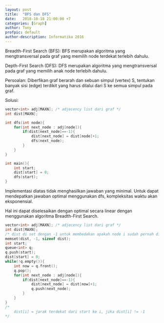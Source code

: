 ```yaml
---
layout: post
title:  "BFS dan DFS"
date:   2018-10-18 21:00:00 +7
categories: [Graph]
author: Tony
profpic: default
author-description: Informatika 2016
---
```


Breadth-First Search (BFS):
BFS merupakan algoritma yang mengtransversal pada graf yang memilih node terdekat terlebih dahulu.

Depth-First Search (DFS):
DFS merupakan algoritma yang mengtransversal pada graf yang memilih anak node terlebih dahulu.

Persoalan:
Diberfikan graf berarah dan sebuan simpul (vertex) S, tentukan banyak sisi (edge) terdikit yang harus dilalui dari S ke semua simpul pada graf.

Solusi:
```c++
vector<int> adj[MAXN]; /* adjecency list dari graf */
int dist[MAXN];

int dfs(int node){
    for(int next_node : adj[node]){
        if(dist[next_node]==-1){
            dist[next_node] = dist[node]+1;
            dfs(next_node);
        }
    }
}

int main(){
    int start;
    dist[start] = 0;
    dfs(start);
}
```

Implementasi diatas tidak menghasilkan jawaban yang minimal.
Untuk dapat mendepatkan jawaban optimal menggunakan dfs, kompleksitas waktu akan eksponensial.


Hal ini dapat diselesaikan dengan optimal secara linear dengan menggunakan algoritma Breadth-First Search.

```c++
vector<int> adj[MAXN]; /* adjecency list dari graf */
int dist[MAXN];
/* dist di set dengan -1 untuk membedakan apakah node i sudah pernah dilewati atau belum dengan jarak terdekat */
memset(dist, -1, sizeof dist);
int start;
queue<int> q;
q.push(start);
dist[start] = 0;
while(!q.empty()){
    int now = q.front();
    q.pop();
    for(int next_node : adj[node]){
        if(dist[next_node]==-1){
            dist[next_node] = dist[now]+1;
            q.push(next_node);
        }
    }
}
/*
    dist[i] = jarak terdekat dari start ke i, jika dist[i] != -1
*/
```
